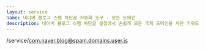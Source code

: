 ```yaml
---
layout: service
name: 네이버 블로그 스팸 차단글 자동화 도구 - 모든 도메인
description: 네이버 블로그 스팸 차단글 설정에서 손쉽게 모든 국제 도메인을 차단 키워드로 등록 할 수 있습니다.
---
```

/service/com.naver.blog@spam.domains.user.js

